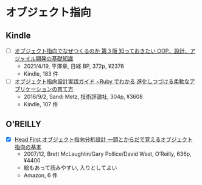 # オブジェクト指向

## Kindle

- [ ] [オブジェクト指向でなぜつくるのか 第３版 知っておきたい OOP、設計、アジャイル開発の基礎知識](https://www.amazon.co.jp/dp/B092HDFJKK)
  - 2021/4/19, 平澤章, 日経 BP, 372p, ¥2376
  - Kindle, 183 件
- [ ] [オブジェクト指向設計実践ガイド ~Ruby でわかる 進化しつづける柔軟なアプリケーションの育て方](https://www.amazon.co.jp/dp/B01L8SEVYI)
  - 2016/9/2, Sandi Metz, 技術評論社, 304p, ¥3608
  - Kindle, 107 件

## O'REILLY

- [x] [Head First オブジェクト指向分析設計 ―頭とからだで覚えるオブジェクト指向の基本](https://www.oreilly.co.jp/books/9784873113494/)
  - 2007/12, Brett McLaughlin/Gary Pollice/David West, O’Reilly, 636p, ¥4400
  - 絵もあって読みやすい, 入りとしてよい
  - Amazon, 6 件
